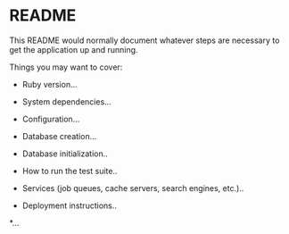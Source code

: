 # README

This README would normally document whatever steps are necessary to get the
application up and running.

Things you may want to cover:

* Ruby version...

* System dependencies...

* Configuration...

* Database creation...

* Database initialization..

* How to run the test suite..

* Services (job queues, cache servers, search engines, etc.)..  

* Deployment instructions..

*...
